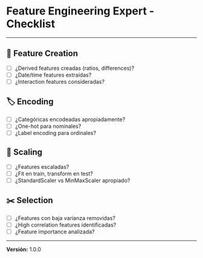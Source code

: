 # Feature Engineering Expert - Checklist

---

## 🔧 Feature Creation
- [ ] ¿Derived features creadas (ratios, differences)?
- [ ] ¿Date/time features extraídas?
- [ ] ¿Interaction features consideradas?

## 🏷️ Encoding
- [ ] ¿Categóricas encodeadas apropiadamente?
- [ ] ¿One-hot para nominales?
- [ ] ¿Label encoding para ordinales?

## 📏 Scaling
- [ ] ¿Features escaladas?
- [ ] ¿Fit en train, transform en test?
- [ ] ¿StandardScaler vs MinMaxScaler apropiado?

## ✂️ Selection
- [ ] ¿Features con baja varianza removidas?
- [ ] ¿High correlation features identificadas?
- [ ] ¿Feature importance analizada?

---

**Versión:** 1.0.0
